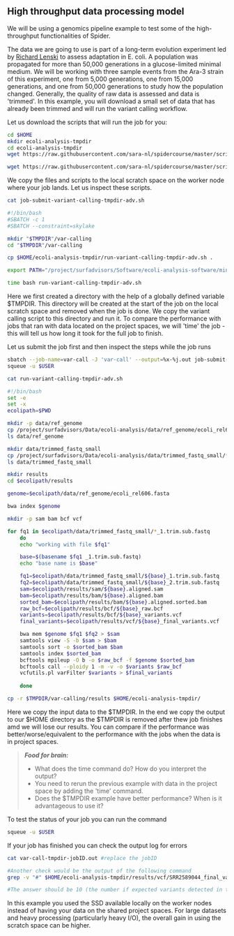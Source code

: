 ## High throughput data processing model 


We will be using a genomics pipeline example to test some of the high-throughput functionalities of Spider.

The data we are going 
to use is part of a long-term evolution experiment led by [Richard Lenski](https://en.wikipedia.org/wiki/E._coli_long-term_evolution_experiment)
to assess adaptation in E. coli. A population was propagated for more than 50,000 
generations in a glucose-limited minimal medium. We will be working with three sample events from the Ara-3 strain of this 
experiment, one from 5,000 generations, one from 15,000 generations, and one from 50,000 generations to study how the 
population changed. Generally, the quality of raw data is assessed and data is 'trimmed'. In this example, you will download 
a small set of data that has already been trimmed and will run the variant calling workflow.

Let us download the scripts that will run the job for you:

```sh
cd $HOME
mkdir ecoli-analysis-tmpdir
cd ecoli-analysis-tmpdir
wget https://raw.githubusercontent.com/sara-nl/spidercourse/master/scripts/job-submit-variant-calling-tmpdir-adv.sh

wget https://raw.githubusercontent.com/sara-nl/spidercourse/master/scripts/run-variant-calling-tmpdir-adv.sh
```
We copy the files and scripts to the local scratch space on the worker node where your job lands. Let us inspect these scripts.

```sh
cat job-submit-variant-calling-tmpdir-adv.sh

#!/bin/bash
#SBATCH -c 1
#SBATCH --constraint=skylake

mkdir "$TMPDIR"/var-calling
cd "$TMPDIR"/var-calling

cp $HOME/ecoli-analysis-tmpdir/run-variant-calling-tmpdir-adv.sh .

export PATH="/project/surfadvisors/Software/ecoli-analysis-software/miniconda2/bin:$PATH"

time bash run-variant-calling-tmpdir-adv.sh 

```
Here we first created a directory with the help of a globally defined variable $TMPDIR. This directory will be created at the start of the job on the local scratch space and removed when the job is done. We copy the variant calling script to this directory and run it. To compare the performance with jobs that ran with data located on the project spaces, we will 'time' the job - this will tell us how long it took for the full job to finish.

Let us submit the job first and then inspect the steps while the job runs

```sh
sbatch --job-name=var-call -J 'var-call' --output=%x-%j.out job-submit-variant-calling-tmpdir-adv.sh
squeue -u $USER

cat run-variant-calling-tmpdir-adv.sh

#!/bin/bash
set -e
set -x
ecolipath=$PWD

mkdir -p data/ref_genome
cp /project/surfadvisors/Data/ecoli-analysis/data/ref_genome/ecoli_rel606.fasta data/ref_genome/
ls data/ref_genome

mkdir data/trimmed_fastq_small
cp /project/surfadvisors/Data/ecoli-analysis/data/trimmed_fastq_small/*fastq data/trimmed_fastq_small/
ls data/trimmed_fastq_small

mkdir results
cd $ecolipath/results

genome=$ecolipath/data/ref_genome/ecoli_rel606.fasta

bwa index $genome

mkdir -p sam bam bcf vcf

for fq1 in $ecolipath/data/trimmed_fastq_small/*_1.trim.sub.fastq
    do
    echo "working with file $fq1"

    base=$(basename $fq1 _1.trim.sub.fastq)
    echo "base name is $base"

    fq1=$ecolipath/data/trimmed_fastq_small/${base}_1.trim.sub.fastq
    fq2=$ecolipath/data/trimmed_fastq_small/${base}_2.trim.sub.fastq
    sam=$ecolipath/results/sam/${base}.aligned.sam
    bam=$ecolipath/results/bam/${base}.aligned.bam
    sorted_bam=$ecolipath/results/bam/${base}.aligned.sorted.bam
    raw_bcf=$ecolipath/results/bcf/${base}_raw.bcf
    variants=$ecolipath/results/bcf/${base}_variants.vcf
    final_variants=$ecolipath/results/vcf/${base}_final_variants.vcf 

    bwa mem $genome $fq1 $fq2 > $sam
    samtools view -S -b $sam > $bam
    samtools sort -o $sorted_bam $bam 
    samtools index $sorted_bam
    bcftools mpileup -O b -o $raw_bcf -f $genome $sorted_bam
    bcftools call --ploidy 1 -m -v -o $variants $raw_bcf 
    vcfutils.pl varFilter $variants > $final_variants
   
    done

cp -r $TMPDIR/var-calling/results $HOME/ecoli-analysis-tmpdir/
```
Here we copy the input data to the $TMPDIR. In the end we copy the output to our $HOME directory as the $TMPDIR is removed after thew job finishes amd we will lose our results. You can compare if the performance was better/worse/equivalent to the performance with the jobs when the data is in project spaces.

> **_Food for brain:_**
>
> * What does the time command do? How do you interpret the output?
> * You need to rerun the previous example with data in the project space by adding the 'time' command.
> * Does the $TMPDIR example have better performance? When is it advantageous to use it?

To test the status of your job you can run the command

```sh
squeue -u $USER
```

If your job has finished you can check the output log for errors

```sh
cat var-call-tmpdir-jobID.out #replace the jobID

#Another check would be the output of the following command
grep -v "#" $HOME/ecoli-analysis-tmpdir/results/vcf/SRR2589044_final_variants.vcf | wc -l

#The answer should be 10 (the number if expected variants detected in this population)
```

In this example you used the SSD available locally on the worker nodes instead of having your data on the shared project spaces. For large datasets and heavy processing (particularly heavy I/O), the overall gain in using the scratch space can be higher.
